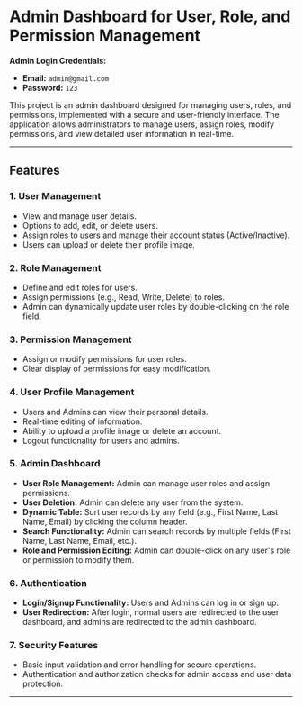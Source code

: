 # Admin Dashboard for User, Role, and Permission Management

**Admin Login Credentials:**

- **Email:** `admin@gmail.com`
- **Password:** `123`

This project is an admin dashboard designed for managing users, roles, and permissions, implemented with a secure and user-friendly interface. The application allows administrators to manage users, assign roles, modify permissions, and view detailed user information in real-time.

---

## **Features**

### **1. User Management**
- View and manage user details.
- Options to add, edit, or delete users.
- Assign roles to users and manage their account status (Active/Inactive).
- Users can upload or delete their profile image.

### **2. Role Management**
- Define and edit roles for users.
- Assign permissions (e.g., Read, Write, Delete) to roles.
- Admin can dynamically update user roles by double-clicking on the role field.

### **3. Permission Management**
- Assign or modify permissions for user roles.
- Clear display of permissions for easy modification.

### **4. User Profile Management**
- Users and Admins can view their personal details.
- Real-time editing of information.
- Ability to upload a profile image or delete an account.
- Logout functionality for users and admins.

### **5. Admin Dashboard**
- **User Role Management:** Admin can manage user roles and assign permissions.
- **User Deletion:** Admin can delete any user from the system.
- **Dynamic Table:** Sort user records by any field (e.g., First Name, Last Name, Email) by clicking the column header.
- **Search Functionality:** Admin can search records by multiple fields (First Name, Last Name, Email, etc.).
- **Role and Permission Editing:** Admin can double-click on any user's role or permission to modify them.

### **6. Authentication**
- **Login/Signup Functionality:** Users and Admins can log in or sign up.
- **User Redirection:** After login, normal users are redirected to the user dashboard, and admins are redirected to the admin dashboard.

### **7. Security Features**
- Basic input validation and error handling for secure operations.
- Authentication and authorization checks for admin access and user data protection.

---
